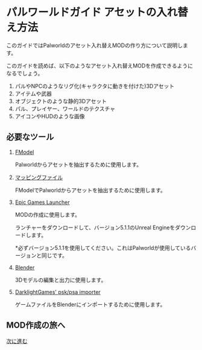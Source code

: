 # パルワールドガイド アセットの入れ替え方法

このガイドではPalworldのアセット入れ替えMODの作り方について説明します。

このガイドを読めば、以下のようなアセット入れ替えMODを作成できるようになるでしょう。

1. パルやNPCのようなリグ化(キャラクタに動きを付けた)3Dアセット
2. アイテムや武器
3. オブジェクトのような静的3Dアセット
4. パル、プレイヤー、ワールドのテクスチャ
5. アイコンやHUDのような画像

## 必要なツール

1. [FModel](https://fmodel.app/)

   Palworldからアセットを抽出するために使用します。

2. [マッピングファイル](https://github.com/KURAMAAA0/PalModding/raw/main/Assset%20Swap%20Guide/Mappings.usmap "direct download")

   FModelでPalworldからアセットを抽出するために使用します。

3. [Epic Games Launcher](https://www.unrealengine.com/ja/download)

   MODの作成に使用します。

   ランチャーをダウンロードして、バージョン5.1.1のUnreal Engineをダウンロードします。

   *必ずバージョン5.1.1を使用してください。これはPalworldが使用しているバージョンと同じです。
4. [Blender](https://www.blender.org/download/)

   3Dモデルの編集と出力に使用します。

5. [DarklightGames' psk/psa importer](https://github.com/DarklightGames/io_scene_psk_psa/releases)

    ゲームファイルをBlenderにインポートするために使用します。

## MOD作成の旅へ

[次に進む](https://github.com/KURAMAAA0/PalModding/blob/main/Assset%20Swap%20Guide/StartingOut.md)
